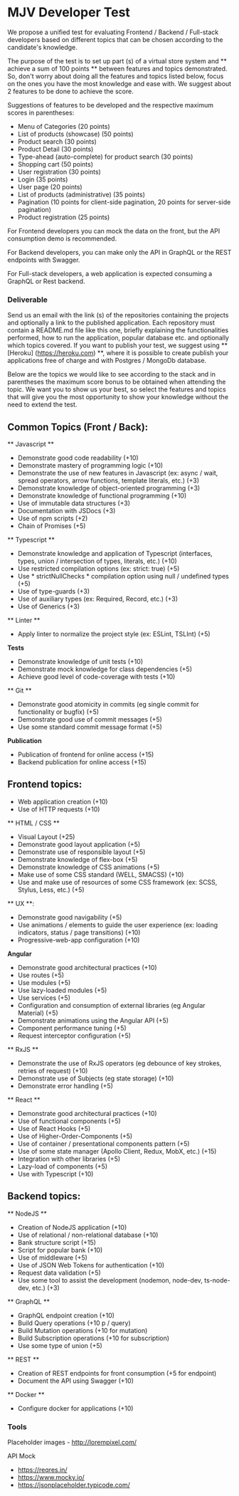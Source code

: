 # MJV Developer Test

We propose a unified test for evaluating Frontend / Backend / Full-stack developers based on different topics that can be chosen according to the candidate's knowledge.

The purpose of the test is to set up part (s) of a virtual store system and ** achieve a sum of 100 points ** between features and topics demonstrated. So, don't worry about doing all the features and topics listed below, focus on the ones you have the most knowledge and ease with. We suggest about 2 features to be done to achieve the score.

Suggestions of features to be developed and the respective maximum scores in parentheses:
- Menu of Categories (20 points)
- List of products (showcase) (50 points)
- Product search (30 points)
- Product Detail (30 points)
- Type-ahead (auto-complete) for product search (30 points)
- Shopping cart (50 points)
- User registration (30 points)
- Login (35 points)
- User page (20 points)
- List of products (administrative) (35 points)
- Pagination (10 points for client-side pagination, 20 points for server-side pagination)
- Product registration (25 points)

For Frontend developers you can mock the data on the front, but the API consumption demo is recommended.

For Backend developers, you can make only the API in GraphQL or the REST endpoints with Swagger.

For Full-stack developers, a web application is expected consuming a GraphQL or Rest backend.

### Deliverable

Send us an email with the link (s) of the repositories containing the projects and optionally a link to the published application. Each repository must contain a README.md file like this one, briefly explaining the functionalities performed, how to run the application, popular database etc. and optionally which topics covered. If you want to publish your test, we suggest using ** [Heroku] (https://heroku.com) **, where it is possible to create publish your applications free of charge and with Postgres / MongoDb database.

Below are the topics we would like to see according to the stack and in parentheses the maximum score bonus to be obtained when attending the topic. We want you to show us your best, so select the features and topics that will give you the most opportunity to show your knowledge without the need to extend the test.

## Common Topics (Front / Back):

** Javascript **
- Demonstrate good code readability (+10)
- Demonstrate mastery of programming logic (+10)
- Demonstrate the use of new features in Javascript (ex: async / wait, spread operators, arrow functions, template literals, etc.) (+3)
- Demonstrate knowledge of object-oriented programming (+3)
- Demonstrate knowledge of functional programming (+10)
- Use of immutable data structures (+3)
- Documentation with JSDocs (+3)
- Use of npm scripts (+2)
- Chain of Promises (+5)

** Typescript **
- Demonstrate knowledge and application of Typescript (interfaces, types, union / intersection of types, literals, etc.) (+10)
- Use restricted compilation options (ex: strict: true) (+5)
- Use * strictNullChecks * compilation option using null / undefined types (+5)
- Use of type-guards (+3)
- Use of auxiliary types (ex: Required, Record, etc.) (+3)
- Use of Generics (+3)

** Linter **
- Apply linter to normalize the project style (ex: ESLint, TSLInt) (+5)

**Tests**
- Demonstrate knowledge of unit tests (+10)
- Demonstrate mock knowledge for class dependencies (+5)
- Achieve good level of code-coverage with tests (+10)

** Git **
- Demonstrate good atomicity in commits (eg single commit for functionality or bugfix) (+5)
- Demonstrate good use of commit messages (+5)
- Use some standard commit message format (+5)

**Publication**
- Publication of frontend for online access (+15)
- Backend publication for online access (+15)

## Frontend topics:
- Web application creation (+10)
- Use of HTTP requests (+10)

** HTML / CSS **
- Visual Layout (+25)
- Demonstrate good layout application (+5)
- Demonstrate use of responsible layout (+5)
- Demonstrate knowledge of flex-box (+5)
- Demonstrate knowledge of CSS animations (+5)
- Make use of some CSS standard (WELL, SMACSS) (+10)
- Use and make use of resources of some CSS framework (ex: SCSS, Stylus, Less, etc.) (+5)

** UX **:
- Demonstrate good navigability (+5)
- Use animations / elements to guide the user experience (ex: loading indicators, status / page transitions) (+10)
- Progressive-web-app configuration (+10)

**Angular**
- Demonstrate good architectural practices (+10)
- Use routes (+5)
- Use modules (+5)
- Use lazy-loaded modules (+5)
- Use services (+5)
- Configuration and consumption of external libraries (eg Angular Material) (+5)
- Demonstrate animations using the Angular API (+5)
- Component performance tuning (+5)
- Request interceptor configuration (+5)

** RxJS **
- Demonstrate the use of RxJS operators (eg debounce of key strokes, retries of request) (+10)
- Demonstrate use of Subjects (eg state storage) (+10)
- Demonstrate error handling (+5)

** React **
- Demonstrate good architectural practices (+10)
- Use of functional components (+5)
- Use of React Hooks (+5)
- Use of Higher-Order-Components (+5)
- Use of container / presentational components pattern (+5)
- Use of some state manager (Apollo Client, Redux, MobX, etc.) (+15)
- Integration with other libraries (+5)
- Lazy-load of components (+5)
- Use with Typescript (+10)

## Backend topics:

** NodeJS **
- Creation of NodeJS application (+10)
- Use of relational / non-relational database (+10)
- Bank structure script (+15)
- Script for popular bank (+10)
- Use of middleware (+5)
- Use of JSON Web Tokens for authentication (+10)
- Request data validation (+5)
- Use some tool to assist the development (nodemon, node-dev, ts-node-dev, etc.) (+3)

** GraphQL **
- GraphQL endpoint creation (+10)
- Build Query operations (+10 p / query)
- Build Mutation operations (+10 for mutation)
- Build Subscription operations (+10 for subscription)
- Use some type of union (+5)

** REST **
- Creation of REST endpoints for front consumption (+5 for endpoint)
- Document the API using Swagger (+10)

** Docker **
- Configure docker for applications (+10)


### Tools

Placeholder images - http://lorempixel.com/

API Mock
- https://reqres.in/
- https://www.mocky.io/
- https://jsonplaceholder.typicode.com/
